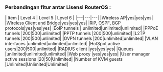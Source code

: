 ### Perbandingan fitur antar Lisensi RouterOS :

| Item | Level 4 | Level 5 | Level 6 |
|---|---|---|
|Wireless AP|yes|yes|yes|
|Wireless Client and Bridge|yes|yes|yes|
|RIP, OSPF, BGP protocols|yes|yes|yes|
|EoIP tunnels |	unlimited|unlimited|unlimited|
|PPPoE tunnels	|200|500|unlimited|
|PPTP tunnels	|200|500|unlimited|
|L2TP tunnels	|200|500|unlimited|
|OVPN tunnels	|200|unlimited|unlimited|
|VLAN interfaces	|unlimited|unlimited|unlimited|
|HotSpot active users|200|500|unlimited|
|RADIUS client	|yes|yes|yes|
|Queues	|unlimited|unlimited|unlimited|
|Web proxy	|yes|yes|yes|
|User manager active sessions	|20|50|Unlimited|
|Number of KVM guests	|Unlimited|Unlimited|Unlimited|
